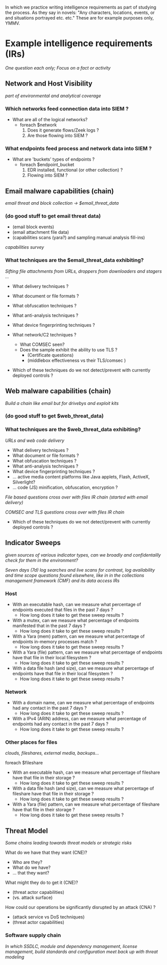 In which we practice writing intelligence requirements as part of studying the process. As they say in novels:
"Any characters, locations, events, or and situations portrayed etc. etc." These are for example purposes only, YMMV.

# Example intelligence requirements (IRs)

_One question each only; Focus on a fact or activity_

## Network and Host Visibility
_part of environmental and analytical coverage_

### Which networks feed connection data into SIEM ?

* What are all of the logical networks?
  * foreach \$network
    1. Does it generate flows/Zeek logs ?
    1. Are those flowing into SIEM ?
      
### What endpoints feed process and network data into SIEM ?

* What are 'buckets' types of endpoints ?
  * foreach \$endpoint_bucket
    1. EDR installed, functional (or other collection) ?
    1. Flowing into SIEM ?
    
## Email malware capabilities (chain)

_email threat and block collection -> \$email\_threat\_data_

### (do good stuff to get email threat data)
* (email block events)
* (email attachment file data)
* (capabilities scans (yara?) and sampling manual analysis fill-ins)

_capabilities survey_

### What techniques are the \$email\_threat\_data exhibiting?
_Sifting file attachments from URLs, droppers from downloaders and stagers ..._

* What delivery techniques ?
* What document or file formats ?
* What obfuscation techniques ?
* What anti-analysis techniques ?
* What device fingerprinting techniques ?
* What network/C2 techniques ?
  * What COMSEC seen?
  * Does the sample exhibit the ability to use TLS ?
    * (Certificate questions)
    * (middlebox effectiveness vs their TLS/comsec )

* Which of these techniques do we not detect/prevent with currently deployed controls ?

## Web malware capabilities (chain)

_Build a chain like email but for drivebys and exploit kits_

### (do good stuff to get \$web_threat_data)

### What techniques are the \$web\_threat\_data exhibiting?
_URLs and web code delivery_

* What delivery techniques ?
* What document or file formats ?
* What obfuscation techniques ?
* What anti-analysis techniques ?
* What device fingerprinting techniques ?
* ... active media content platforms like Java applets, Flash, ActiveX, Silverlight?
* ... code (JS) minification, obfuscation, encryption ?

_File based questions cross over with files IR chain (started with email delivery)_

_COMSEC and TLS questions cross over with files IR chain_

* Which of these techniques do we not detect/prevent with currently deployed controls ?

## Indicator Sweeps

_given sources of various indicator types, can we broadly and confidentailly check for them in the environment?_

_Seven days (7d) log searches and live scans for contrast, log availability and time scope questions found elsewhere, like in in the collections management framework (CMF) and its data access IRs_

### Host

* With an executable hash, can we measure what percentage of endpoints executed that files in the past 7 days ?
  * How long does it take to get these sweep results ?
* With a mutex, can we measure what percentage of endpoints manifested that in the past 7 days ?
  * How long does it take to get these sweep results ?
* With a Yara (mem) pattern,  can we measure what percentage of endpoints in-memory processes match ?
  * How long does it take to get these sweep results ?
* With a Yara (file) pattern,  can we measure what percentage of endpoints have that file in their local filesystem ?
  * How long does it take to get these sweep results ?
* With a data file hash (and size), can we measure what percentage of endpoints have that file in their local filesystem ?
  * How long does it take to get these sweep results ?

### Network

* With a domain name, can we measure what percentage of endpoints had any contact in the past 7 days ?
  * How long does it take to get these sweep results ?
* With a IPv4 (ARIN) address, can we measure what percentage of endpoints had any contact in the past 7 days ?
  * How long does it take to get these sweep results ?

### Other places for files
_clouds, fileshares, external media, backups..._

foreach \$fileshare
* With an executable hash, can we measure what percentage of fileshare have that file in their storage ?
  * How long does it take to get these sweep results ?
* With a data file hash (and size), can we measure what percentage of fileshare have that file in their storage ?
  * How long does it take to get these sweep results ?
* With a Yara (file) pattern,  can we measure what percentage of fileshare have that file in their storage ?
  * How long does it take to get these sweep results ?

## Threat Model

_Some chains leading towards threat models or strategic risks_

What do we have that they want (CNE)?
*  Who are they?
*  What do we have?
*  ... that they want?
  
What might they do to get it (CNE)?
* (threat actor capabilities)
* (vs. attack surface)

How could our operations be significantly disrupted by an attack (CNA) ?
* (attack service vs DoS techniques)
* (threat actor capabilities)

### Software supply chain

_In which SSDLC, module and dependency management, license management, build standards and configuration meet back up with threat modeling_